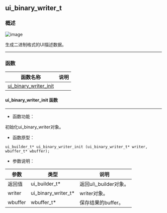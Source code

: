 ## ui\_binary\_writer\_t
### 概述
![image](images/ui_binary_writer_t_0.png)


 生成二进制格式的UI描述数据。



----------------------------------
### 函数
<p id="ui_binary_writer_t_methods">

| 函数名称 | 说明 | 
| -------- | ------------ | 
| <a href="#ui_binary_writer_t_ui_binary_writer_init">ui\_binary\_writer\_init</a> |  |
#### ui\_binary\_writer\_init 函数
-----------------------

* 函数功能：

> <p id="ui_binary_writer_t_ui_binary_writer_init">
 初始化ui\_binary\_writer对象。





* 函数原型：

```
ui_builder_t* ui_binary_writer_init (ui_binary_writer_t* writer, wbuffer_t* wbuffer);
```

* 参数说明：

| 参数 | 类型 | 说明 |
| -------- | ----- | --------- |
| 返回值 | ui\_builder\_t* | 返回ui\\_builder对象。 |
| writer | ui\_binary\_writer\_t* | writer对象。 |
| wbuffer | wbuffer\_t* | 保存结果的buffer。 |
